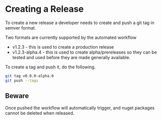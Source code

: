 # Creating a Release

To create a new release a developer needs to create and push a git tag in semver format.

Two formats are currently supported by the automated workflow

- v1.2.3 - this is used to create a production release
- v1.2.3-alpha.4 - this is used to create alpha/prereleases so they can be tested and used before they are made generally available.


To create a tag and push it, do the following.

```bash
git tag v0.0.0-alpha.0
git push --tags
```

## Beware

Once pushed the workflow will automatically trigger, and nuget packages cannot be deleted when released.
